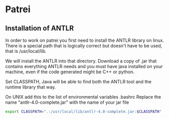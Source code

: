 # Patrei

## Installation of ANTLR

In order to work on patrei you first need to install the ANTLR library on linux. There is a special path that is logically correct but doesn't have to be used, that is /usr/local/lib.

We will install the ANTLR into that directory. Download a copy of .jar that contains everything ANTLR needs and you must have java installed on your machine, even if the code generated might be C++ or python.

Set CLASSPATH, Java will be able to find both the ANTLR tool and the runtime library that way.

On UNIX add this to the list of environmental variables .bashrc
Replace the name "antlr-4.0-complete.jar" with the name of your jar file

```bash
export CLASSPATH=".:/usr/local/lib/antlr-4.0-complete.jar:$CLASSPATH"
```

